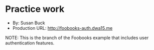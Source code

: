 # Practice work
+ By: Susan Buck
+ Production URL: <http://foobooks-auth.dwa15.me>

NOTE: This is the branch of the Foobooks example that includes user authentication features.